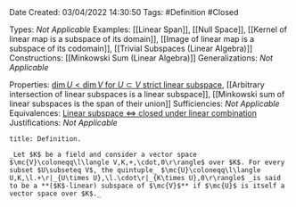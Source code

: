 <br />
<br />

Date Created: 03/04/2022 14:30:50
Tags: #Definition #Closed

Types: _Not Applicable_
Examples: [[Linear Span]], [[Null Space]], [[Kernel of linear map is a subspace of its domain]], [[Image of linear map is a subspace of its codomain]], [[Trivial Subspaces (Linear Algebra)]]
Constructions: [[Minkowski Sum (Linear Algebra)]]
Generalizations: _Not Applicable_

Properties: [$\dim U<\dim V$ for $U\subset V$ strict linear subspace](Dimension%20of%20proper%20subspace%20strictly%20less%20than%20dimension%20of%20vector%20space%20(finite-dim.).md), [[Arbitrary intersection of linear subspaces is a linear subspace]], [[Minkowski sum of linear subspaces is the span of their union]]
Sufficiencies: _Not Applicable_
Equivalences: [Linear subspace $\Leftrightarrow$ closed under linear combination](Linear%20subspace%20iff%20closed%20under%20linear%20combination.md)
Justifications: _Not Applicable_

``` ad-Definition
title: Definition.

_Let $K$ be a field and consider a vector space $\mc{V}\coloneqq\l\langle V,K,+,\cdot,0\r\rangle$ over $K$. For every subset $U\subseteq V$, the quintuple_ $\mc{U}\coloneqq\l\langle U,K,\l.+\r|_{U\times U},\l.\cdot\r|_{K\times U},0\r\rangle$ _is said to be a **($K$-linear) subspace of $\mc{V}$** if $\mc{U}$ is itself a vector space over $K$._

```
